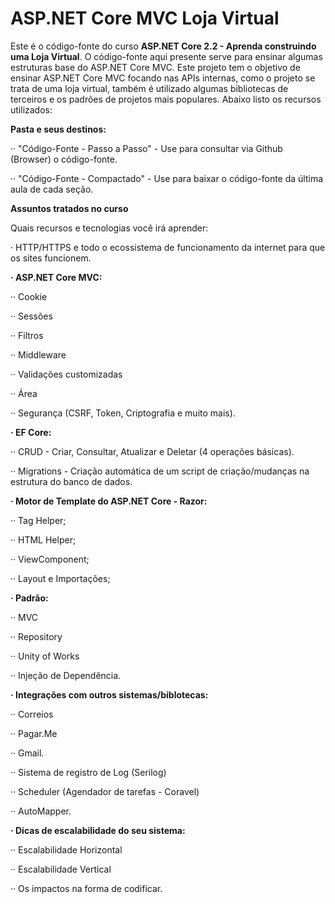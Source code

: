 # ASP.NET Core MVC Loja Virtual
Este é o código-fonte do curso __ASP.NET Core 2.2 - Aprenda construindo uma Loja Virtual__. O código-fonte aqui presente serve para ensinar algumas estruturas base do ASP.NET Core MVC. Este projeto tem o objetivo de ensinar ASP.NET Core MVC focando nas APIs internas, como o projeto se trata de uma loja virtual, também é utilizado algumas bibliotecas de terceiros e os padrões de projetos mais populares. Abaixo listo os recursos utilizados:

__Pasta e seus destinos:__

·· "Código-Fonte - Passo a Passo" - Use para consultar via Github (Browser) o código-fonte.

·· "Código-Fonte - Compactado" - Use para baixar o código-fonte da última aula de cada seção.

__Assuntos tratados no curso__

Quais recursos e tecnologias você irá aprender:

· HTTP/HTTPS e todo o ecossistema de funcionamento da internet para que os sites funcionem.

__· ASP.NET Core MVC:__

·· Cookie

·· Sessões

·· Filtros

·· Middleware

·· Validações customizadas

·· Área

·· Segurança (CSRF, Token, Criptografia e muito mais).

__· EF Core:__

·· CRUD - Criar, Consultar, Atualizar e Deletar (4 operações básicas).

·· Migrations - Criação automática de um script de criação/mudanças na estrutura do banco de dados.

__· Motor de Template do ASP.NET Core - Razor:__

·· Tag Helper;

·· HTML Helper;

·· ViewComponent;

·· Layout e Importações;

__· Padrão:__

·· MVC

·· Repository

·· Unity of Works

·· Injeção de Dependência.

__· Integrações com outros sistemas/biblotecas:__

·· Correios

·· Pagar.Me

·· Gmail.

·· Sistema de registro de Log (Serilog)

·· Scheduler (Agendador de tarefas - Coravel)

·· AutoMapper.

__· Dicas de escalabilidade do seu sistema:__

·· Escalabilidade Horizontal

·· Escalabilidade Vertical

·· Os impactos na forma de codificar.
